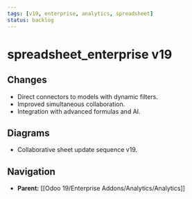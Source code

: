 ```yaml
---
tags: [v19, enterprise, analytics, spreadsheet]
status: backlog
---
```

# spreadsheet_enterprise v19

## Changes
- Direct connectors to models with dynamic filters.
- Improved simultaneous collaboration.
- Integration with advanced formulas and AI.

## Diagrams
- Collaborative sheet update sequence v19.






## Navigation
- **Parent:** [[Odoo 19/Enterprise Addons/Analytics/Analytics]]
